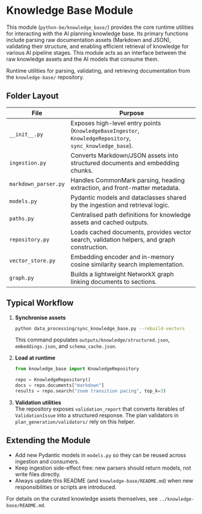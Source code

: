 # Knowledge Base Module

This module (`python-be/knowledge_base/`) provides the core runtime utilities for interacting with the AI planning knowledge base. Its primary functions include parsing raw documentation assets (Markdown and JSON), validating their structure, and enabling efficient retrieval of knowledge for various AI pipeline stages. This module acts as an interface between the raw knowledge assets and the AI models that consume them.

Runtime utilities for parsing, validating, and retrieving documentation from the `knowledge-base/` repository.

## Folder Layout

| File | Purpose |
| ---- | ------- |
| `__init__.py` | Exposes high-level entry points (`KnowledgeBaseIngestor`, `KnowledgeRepository`, `sync_knowledge_base`). |
| `ingestion.py` | Converts Markdown/JSON assets into structured documents and embedding chunks. |
| `markdown_parser.py` | Handles CommonMark parsing, heading extraction, and front-matter metadata. |
| `models.py` | Pydantic models and dataclasses shared by the ingestion and retrieval logic. |
| `paths.py` | Centralised path definitions for knowledge assets and cached outputs. |
| `repository.py` | Loads cached documents, provides vector search, validation helpers, and graph construction. |
| `vector_store.py` | Embedding encoder and in-memory cosine similarity search implementation. |
| `graph.py` | Builds a lightweight NetworkX graph linking documents to sections. |

## Typical Workflow

1. **Synchronise assets**  
   ```bash
   python data_processing/sync_knowledge_base.py --rebuild-vectors
   ```
   This command populates `outputs/knowledge/structured.json`, `embeddings.json`, and `schema_cache.json`.

2. **Load at runtime**  
   ```python
   from knowledge_base import KnowledgeRepository

   repo = KnowledgeRepository()
   docs = repo.documents["markdown"]
   results = repo.search("zoom transition pacing", top_k=3)
   ```

3. **Validation utilities**  
   The repository exposes `validation_report` that converts iterables of `ValidationIssue` into a structured response. The plan validators in `plan_generation/validators/` rely on this helper.

## Extending the Module

- Add new Pydantic models in `models.py` so they can be reused across ingestion and consumers.
- Keep ingestion side-effect free: new parsers should return models, not write files directly.
- Always update this README (and `knowledge-base/README.md`) when new responsibilities or scripts are introduced.

For details on the curated knowledge assets themselves, see `../knowledge-base/README.md`.
